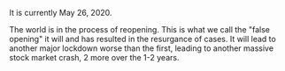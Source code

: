 It is currently May 26, 2020.

The world is in the process of reopening. This is what we call the "false opening" it will and has resulted in the resurgance of cases. It will lead to another major lockdown worse than the first, leading to another massive stock market crash, 2 more over the 1-2 years.
